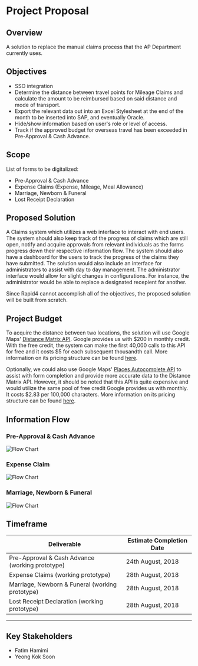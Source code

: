 # Project Proposal

## Overview
A solution to replace the manual claims process that the AP Department currently uses.

## Objectives
* SSO integration
* Determine the distance between travel points for Mileage Claims and calculate the amount to be reimbursed based on said distance and mode of transport.
* Export the relevant data out into an Excel Stylesheet at the end of the month to be inserted into SAP, and eventually Oracle.
* Hide/show information based on user's role or level of access.
* Track if the approved budget for overseas travel has been exceeded in Pre-Approval & Cash Advance.

## Scope
List of forms to be digitalized:
* Pre-Approval & Cash Advance
* Expense Claims (Expense, Mileage, Meal Allowance)
* Marriage, Newborn & Funeral
* Lost Receipt Declaration

## Proposed Solution
A Claims system which utilizes a web interface to interact with end users. The system should also keep track of the progress of claims which are still open, notify and acquire approvals from relevant individuals as the forms progress down their respective information flow. The system should also have a dashboard for the users to track the progress of the claims they have submitted. The solution would also include an interface for administrators to assist with day to day management. The administrator interface would allow for slight changes in configurations. For instance, the administrator would be able to replace a designated recepient for another. 

Since Rapid4 cannot accomplish all of the objectives, the proposed solution will be built from scratch.

## Project Budget
To acquire the distance between two locations, the solution will use Google Maps' [Distance Matrix API](https://developers.google.com/maps/documentation/distance-matrix/start). Google provides us with $200 in monthly credit. With the free credit, the system can make the first 40,000 calls to this API for free and it costs $5 for each subsequent thousandth call. More information on its pricing structure can be found [here](https://cloud.google.com/maps-platform/pricing/sheet/#routes).

Optionally, we could also use Google Maps' [Places Autocomplete API](https://developers.google.com/maps/documentation/javascript/places-autocomplete) to assist with form completion and provide more accurate data to the Distance Matrix API. However, it should be noted that this API is quite expensive and would utilize the same pool of free credit Google provides us with monthly. It costs $2.83 per 100,000 characters. More information on its pricing structure can be found [here](https://cloud.google.com/maps-platform/pricing/sheet/#places).

## Information Flow
### Pre-Approval & Cash Advance
![Flow Chart](https://raw.githubusercontent.com/vinda-ykaseng/ExpenseClaims/master/flowcharts/Pre-Approval%20%26%20Cash%20Advance.png "Pre-Approval & Cash Advance Information Flow Chart")


### Expense Claim
![Flow Chart](https://raw.githubusercontent.com/vinda-ykaseng/ExpenseClaims/master/flowcharts/Expense%20Claim.png "Expense Claim Information Flow Chart")

### Marriage, Newborn & Funeral
![Flow Chart](https://raw.githubusercontent.com/vinda-ykaseng/ExpenseClaims/master/flowcharts/Marriage%2C%20Newborn%20%26%20Funeral.png "Marriage, Newborn & Funeral Information Flow Chart")
                            

## Timeframe
| Deliverable                                       | Estimate Completion Date  |
| ------------------------------------------------- | ------------------------- |
| Pre-Approval & Cash Advance (working prototype)   | 24th August, 2018         |
| Expense Claims              (working prototype)   | 28th August, 2018         |
| Marriage, Newborn & Funeral (working prototype)   | 28th August, 2018         |
| Lost Receipt Declaration    (working prototype)   | 28th August, 2018         |

___

## Key Stakeholders
* Fatim Hamimi
* Yeong Kok Soon